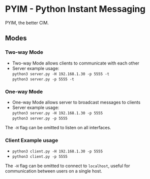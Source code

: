 # PYIM - Python Instant Messaging

PYIM, the better CIM.

## Modes

### Two-way Mode

- Two-way Mode allows clients to communicate with each other
- Server example usage:<br />
`python3 server.py -H 192.168.1.30 -p 5555 -t`<br />
`python3 server.py -p 5555 -t`

### One-way Mode

- One-way Mode allows server to broadcast messages to clients
- Server example usage:<br />
`python3 server.py -H 192.168.1.30 -p 5555`<br />
`python3 server.py -p 5555`

The `-H` flag can be omitted to listen on all interfaces.

### Client Example usage

- `python3 client.py -H 192.168.1.30 -p 5555`<br />
- `python3 client.py -p 5555`

The `-H` flag can be omitted to connect to `localhost`, useful for communication between users on a single host.
